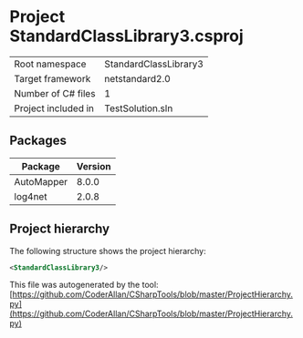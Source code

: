 # Project StandardClassLibrary3.csproj

| | |
|-|-|
|Root namespace|StandardClassLibrary3|
|Target framework| netstandard2.0|
|Number of C# files|1|
|Project included in|TestSolution.sln|

## Packages

|Package|Version|
|-|-|
|AutoMapper|8.0.0|
|log4net|2.0.8|

## Project hierarchy

The following structure shows the project hierarchy:

```xml
<StandardClassLibrary3/>
```

This file was autogenerated by the tool: [https://github.com/CoderAllan/CSharpTools/blob/master/ProjectHierarchy.py](https://github.com/CoderAllan/CSharpTools/blob/master/ProjectHierarchy.py)